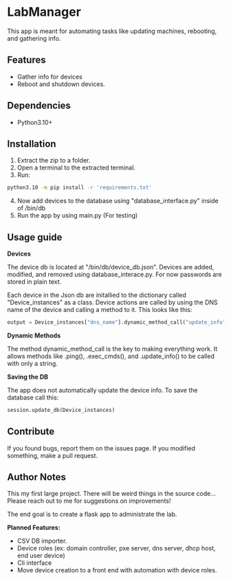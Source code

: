 # LabManager
This app is meant for automating tasks like updating machines, rebooting, and gathering info. 

## Features

- Gather info for devices
- Reboot and shutdown devices.

## Dependencies
- Python3.10+

## Installation 

1. Extract the zip to a folder.
2. Open a terminal to the extracted terminal.
3. Run:

```bash
python3.10 -m pip install -r 'requirements.txt'
```
4. Now add devices to the database using "database_interface.py" inside of /bin/db
5. Run the app by using main.py (For testing)

## Usage guide

**Devices**

The device db is located at "/bin/db/device_db.json". Devices are added,  modified, and removed using database_interace.py. For now passwords are stored in plain text. 

Each device in the Json db are initallied to the dictionary called "Device_instances" as a class. Device actions are called by using the DNS name of the device and calling a method to it. This looks like this:

```python
output = Device_instances["dns_name"].dynamic_method_call("update_info")
```

**Dynamic Methods**

The method dynamic_method_call is the key to making everything work. It allows methods like .ping(), .exec_cmds(), and .update_info() to be called with only a string.

**Saving the DB** 

The app does not automatically update the device info. 
To save the database call this:
```python
session.update_db(Device_instances)
```

## Contribute

If you found bugs, report them on the issues page. If you modified something, make a pull request.

## Author Notes

This my first large project. There will be weird things in the source code... Please reach out to me for suggestions on improvements!  

The end goal is to create a flask app to administrate the lab. 

**Planned Features:**
- CSV DB importer. 
- Device roles (ex: domain controller, pxe server, dns server, dhcp host, end user device)
- Cli interface 
- Move device creation to a front end with automation with device roles.